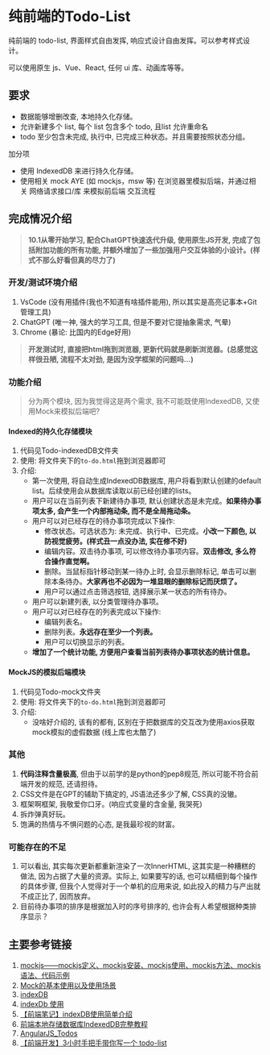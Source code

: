 # 纯前端的Todo-List
纯前端的 todo-list, 界面样式自由发挥, 响应式设计自由发挥。可以参考样式设计。

可以使用原生 js、Vue、React, 任何 ui 库、动画库等等。

## 要求
- 数据能够增删改查, 本地持久化存储。
- 允许新建多个 list, 每个 list 包含多个 todo, 且list 允许重命名
- todo 至少包含未完成, 执行中, 已完成三种状态。并且需要按照状态分组。

加分项
- 使用 IndexedDB 来进行持久化存储。
- 使用相关 mock AYE (如 mockjs，msw 等) 在浏览器里模拟后端，并通过相关 网络请求接口/库 来模拟前后端
交互流程

## 完成情况介绍
> **10.1从零开始学习, 配合ChatGPT快速迭代升级, 使用原生JS开发, 完成了包括附加功能的所有功能, 并额外增加了一些加强用户交互体验的小设计。(样式不那么好看但真的尽力了)**
### 开发/测试环境介绍
1. VsCode (没有用插件(我也不知道有啥插件能用), 所以其实是高亮记事本+Git管理工具)
2. ChatGPT (唯一神, 强大的学习工具, 但是不要对它提抽象需求, 气晕)
3. Chrome (暴论: 比国内的Edge好用)
> **开发测试时, 直接把html拖到浏览器, 更新代码就是刷新浏览器。(总感觉这样很丑陋, 流程不太对劲, 是因为没学框架的问题吗...)**

### 功能介绍
> 分为两个模块, 因为我觉得这是两个需求, 我不可能既使用IndexedDB, 又使用Mock来模拟后端吧?
#### Indexed的持久化存储模块
1. 代码见Todo-indexedDB文件夹
2. 使用: 将文件夹下的`to-do.html`拖到浏览器即可
3. 介绍:
    - 第一次使用, 将自动生成IndexedDB数据库, 用户将看到默认创建的default list。后续使用会从数据库读取以前已经创建的lists。
    - 用户可以在当前列表下新建待办事项, 默认创建状态是未完成。**如果待办事项太多, 会产生一个内部拖动条, 而不是全局拖动条。** 
    - 用户可以对已经存在的待办事项完成以下操作:
        - 修改状态。可选状态为: 未完成、执行中、已完成。**小改一下颜色, 以防视觉疲劳。(样式丑一点没办法, 实在修不好)**
        - 编辑内容。双击待办事项, 可以修改待办事项内容。**双击修改, 多么符合操作直觉啊。**
        - 删除。当鼠标指针移动到某一待办上时, 会显示删除标记, 单击可以删除本条待办。**大家再也不必因为一堆显眼的删除标记而厌烦了。**
        - 用户可以通过点击筛选按钮, 选择展示某一状态的所有待办。
    - 用户可以新建列表, 以分类管理待办事项。
    - 用户可以对已经存在的列表完成以下操作:
        - 编辑列表名。
        - 删除列表。**永远存在至少一个列表。**
        - 用户可以切换显示的列表。
    - **增加了一个统计功能, 方便用户查看当前列表待办事项状态的统计信息。**
#### MockJS的模拟后端模块
1. 代码见Todo-mock文件夹
2. 使用: 将文件夹下的`to-do.html`拖到浏览器即可
3. 介绍:
    - 没啥好介绍的, 该有的都有, 区别在于把数据库的交互改为使用axios获取mock模拟的虚假数据 (线上库也太酷了)

### 其他
1. **代码注释含量极高**, 但由于以前学的是python的pep8规范, 所以可能不符合前端开发的规范, 还请担待。
2. CSS文件是在GPT的辅助下搞定的, JS语法还多少了解, CSS真的没辙。
3. 框架啊框架, 我敬爱你口牙。(响应式变量的含金量, 我哭死)
4. 拆炸弹真好玩。
5. 饱满的热情与不惧问题的心态, 是我最珍视的财富。

### 可能存在的不足
1. 可以看出, 其实每次更新都重新渲染了一次InnerHTML, 这其实是一种糟糕的做法, 因为占据了大量的资源。实际上, 如果要写的话, 也可以精细到每个操作的具体步骤, 但我个人觉得对于一个单机的应用来说, 如此投入的精力与产出就不成正比了, 因而放弃。
2. 目前待办事项的排序是根据加入时的序号排序的, 也许会有人希望根据种类排序显示？

## 主要参考链接
1. [mockjs——mockjs定义、mockjs安装、mockjs使用、mockjs方法、mockjs语法、代码示例](https://blog.csdn.net/TKY666/article/details/126215513)
2. [Mock的基本使用以及使用场景](https://blog.csdn.net/qq_65089414/article/details/129571548)
3. [indexDB](https://blog.csdn.net/qq_15385627/article/details/81223466)
4. [indexDb 使用](https://blog.csdn.net/m0_37706089/article/details/131512016)
5. [【前端笔记】indexDB使用简单介绍](https://blog.csdn.net/qq_43398736/article/details/131499332)
6. [前端本地存储数据库IndexedDB完整教程](https://zhuanlan.zhihu.com/p/429086021)
7. [AngularJS_Todos](https://todomvc.com/examples/angularjs_require/#/)
8. [【前端开发】3小时手把手带你写一个 todo-list](https://space.bilibili.com/92988033)